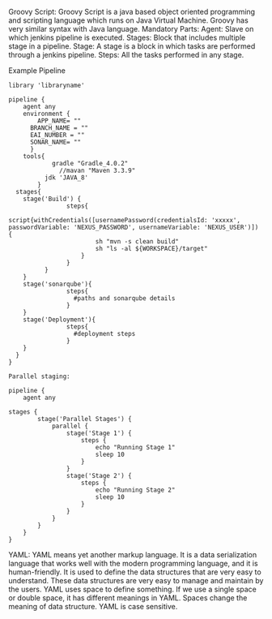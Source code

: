 Groovy Script:
Groovy Script is a java based object oriented programming and scripting language which runs on Java Virtual Machine. Groovy has very similar syntax with Java language.
Mandatory Parts:
Agent: Slave on which jenkins pipeline is executed.
Stages: Block that includes multiple stage in a pipeline.
Stage: A stage is a block in which tasks are performed through a jenkins pipeline.
Steps: All the tasks performed in any stage.

Example Pipeline
```
library 'libraryname'

pipeline {
    agent any
    environment {
        APP_NAME= ""
      BRANCH_NAME = ""
      EAI_NUMBER = ""
      SONAR_NAME= ""
      }
    tools{
            gradle "Gradle_4.0.2"
              //mavan "Maven 3.3.9"
          jdk 'JAVA_8'
        }
  stages{
    stage('Build') {
			    steps{
				script{withCredentials([usernamePassword(credentialsId: 'xxxxx', passwordVariable: 'NEXUS_PASSWORD', usernameVariable: 'NEXUS_USER')]) {
                        sh "mvn -s clean build"
                        sh "ls -al ${WORKSPACE}/target"
                    }
                }
          }
    }
    stage('sonarqube'){
                steps{
                  #paths and sonarqube details
                }
    }
    stage('Deployment'){
                steps{
                  #deployment steps
                }
    }
  }
}
```
```
Parallel staging:

pipeline {
    agent any

stages {
        stage('Parallel Stages') {
            parallel {
                stage('Stage 1') {
                    steps {
                        echo "Running Stage 1"
                        sleep 10
                    }
                }
                stage('Stage 2') {
                    steps {
                        echo "Running Stage 2"
                        sleep 10
                    }
                }
            }
        }
    }
}
```
YAML:
YAML means yet another markup language. It is a data serialization language that works well with the modern programming language, and it is human-friendly.
It is used to define the data structures that are very easy to understand. These data structures are very easy to manage and maintain by the users.
YAML uses space to define something. If we use a single space or double space, it has different meanings in YAML. Spaces change the meaning of data structure.
YAML is case sensitive.